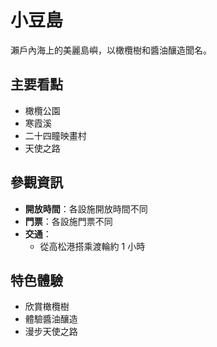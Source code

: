 # 小豆島

瀨戶內海上的美麗島嶼，以橄欖樹和醬油釀造聞名。

## 主要看點

- 橄欖公園
- 寒霞溪
- 二十四瞳映畫村
- 天使之路

## 參觀資訊

- **開放時間**：各設施開放時間不同
- **門票**：各設施門票不同
- **交通**：
  - 從高松港搭乘渡輪約 1 小時

## 特色體驗

- 欣賞橄欖樹
- 體驗醬油釀造
- 漫步天使之路

